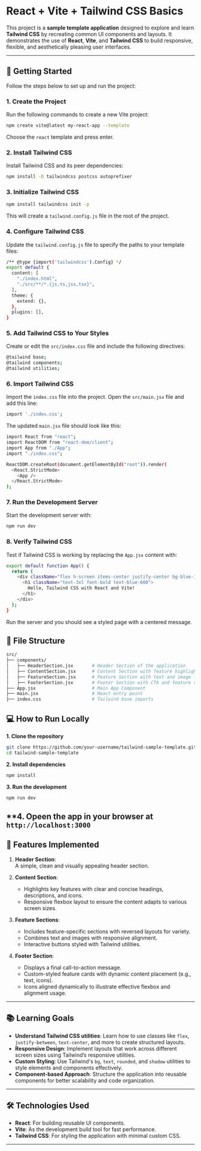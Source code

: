 # React + Vite + Tailwind CSS Basics
This project is a **sample template application** designed to explore and learn **Tailwind CSS** by recreating common UI components and layouts. It demonstrates the use of **React**, **Vite**, and **Tailwind CSS** to build responsive, flexible, and aesthetically pleasing user interfaces.

---

## 🚩 **Getting Started**

Follow the steps below to set up and run the project:

### **1. Create the Project**
Run the following commands to create a new Vite project:

```bash
npm create vite@latest my-react-app --template 
```
Choose the `react` template and press enter.

### **2. Install Tailwind CSS**
Install Tailwind CSS and its peer dependencies:
```bash
npm install -D tailwindcss postcss autoprefixer
```

### **3. Initialize Tailwind CSS**
```bash
npm install tailwindcss init -p
```
This will create a ```tailwind.config.js``` file in the root of the project.

### **4. Configure Tailwind CSS**
Update the ```tailwind.config.js``` file to specify the paths to your template files:
```bash
/** @type {import('tailwindcss').Config} */
export default {
  content: [
    "./index.html",
    "./src/**/*.{js,ts,jsx,tsx}",
  ],
  theme: {
    extend: {},
  },
  plugins: [],
}
```
### **5. Add Tailwind CSS to Your Styles**
Create or edit the ```src/index.css``` file and include the following directives:
```bash
@tailwind base;
@tailwind components;
@tailwind utilities;
```

### **6. Import Tailwind CSS**
Import the ```index.css``` file into the project. Open the ```src/main.jsx``` file and add this line:
```bash
import './index.css';
``` 
The updated ```main.jsx``` file should look like this:
```bash
import React from "react";
import ReactDOM from "react-dom/client";
import App from "./App";
import "./index.css";

ReactDOM.createRoot(document.getElementById("root")).render(
  <React.StrictMode>
    <App />
  </React.StrictMode>
);
```

### **7. Run the Development Server**
Start the development server with:
```bash
npm run dev
```

### **8. Verify Tailwind CSS**
Test if Tailwind CSS is working by replacing the ```App.jsx``` content with:
```bash
export default function App() {
  return (
    <div className="flex h-screen items-center justify-center bg-blue-100">
      <h1 className="text-3xl font-bold text-blue-600">
        Hello, Tailwind CSS with React and Vite!
      </h1>
    </div>
  );
}
```
Run the server and you should see a styled page with a centered message.

## 📂 File Structure
```bash
src/
├── components/
│   ├── HeaderSection.jsx       # Header Section of the application
│   ├── ContentSection.jsx      # Content Section with feature highlights
│   ├── FeatureSection.jsx      # Feature Section with text and image layout
│   ├── FooterSection.jsx       # Footer Section with CTA and feature cards
├── App.jsx                     # Main App Component
├── main.jsx                    # React entry point
├── index.css                   # Tailwind base imports
```
## 💻 How to Run Locally
**1. Clone the repository**
```bash
git clone https://github.com/your-username/tailwind-sample-template.git
cd tailwind-sample-template
```
**2. Install dependencies**
```bash
npm install
```
**3. Run the development**
```bash
npm run dev
```
**4. Opeen the app in your browser at ```http://localhost:3000```
---

## 🚀 Features Implemented

1. **Header Section**:  
   A simple, clean and visually appealing header section.

2. **Content Section**:  
   - Highlights key features with clear and concise headings, descriptions, and icons.  
   - Responsive flexbox layout to ensure the content adapts to various screen sizes.  

3. **Feature Sections**:  
   - Includes feature-specific sections with reversed layouts for variety.  
   - Combines text and images with responsive alignment.  
   - Interactive buttons styled with Tailwind utilities.

4. **Footer Section**:  
   - Displays a final call-to-action message.  
   - Custom-styled feature cards with dynamic content placement (e.g., text, icons).  
   - Icons aligned dynamically to illustrate effective flexbox and alignment usage.  

---

## 📚 Learning Goals

- **Understand Tailwind CSS utilities**: Learn how to use classes like `flex`, `justify-between`, `text-center`, and more to create structured layouts.
- **Responsive Design**: Implement layouts that work across different screen sizes using Tailwind’s responsive utilities.
- **Custom Styling**: Use Tailwind's `bg`, `text`, `rounded`, and `shadow` utilities to style elements and components effectively.
- **Component-based Approach**: Structure the application into reusable components for better scalability and code organization.

---

## 🛠️ Technologies Used

- **React**: For building reusable UI components.
- **Vite**: As the development build tool for fast performance.
- **Tailwind CSS**: For styling the application with minimal custom CSS.

---



